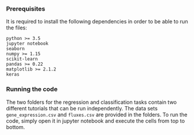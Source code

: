 ### Prerequisites

It is required to install the following dependencies in order to be able to run the files:
```
python >= 3.5
jupyter notebook
seaborn
numpy >= 1.15
scikit-learn
pandas >= 0.22
matplotlib >= 2.1.2
keras
```
### Running the code
The two folders for the regression and classification tasks contain two different tutorials that can be run independently. 
The data sets `gene_expression.csv` and `fluxes.csv` are provided in the folders.
To run the code, simply open it in jupyter notebook and execute the cells from top to bottom.
